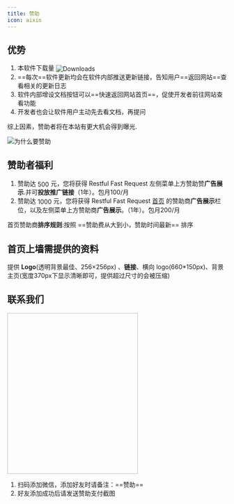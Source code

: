 ```yaml
---
title: 赞助
icon: aixin
---
```


## 优势

1. 本软件下载量 <img src="https://img.shields.io/jetbrains/plugin/d/16988?color=FE2857" alt="Downloads" loading="lazy" style="vertical-align: middle;">
1. ==每次==软件更新均会在软件内部推送更新链接，告知用户==返回网站==查看相关的更新日志
1. 软件内部增设文档按钮可以==快速返回网站首页==，促使开发者前往网站查看功能
1. 开发者也会让软件用户主动先去看文档，再提问

综上因素，赞助者将在本站有更大机会得到曝光.

![为什么要赞助](/img/whySponsor.png)

## 赞助者福利

1. 赞助达 <span class="badge danger" style="vertical-align: middle;">500</span> 元，您将获得 Restful Fast Request 左侧菜单上方赞助赞**广告展示**.并可**投放推广链接**（1年）。包月100/月
1. 赞助达 <span class="badge tip" style="vertical-align: middle;">1000</span> 元，您将获得 Restful Fast Request [首页](../README.md) 的赞助商**广告展示**栏位，以及左侧菜单上方赞助商**广告展示**。（1年）。包月200/月

首页赞助商**排序规则**:按照 ==赞助费从大到小，赞助时间最新== 排序

## 首页上墙需提供的资料

提供 **Logo**(透明背景最佳、256×256px) 、**链接**、横向 logo(660*150px)、背景主页(宽度370px下显示清晰即可，提供超过尺寸的会被压缩)

## 联系我们

<img style="width:300px;height:370px" :src="$withBase('/img/wechatRfr.jpg')" >

1. 扫码添加微信，添加好友时请备注：==赞助==
1. 好友添加成功后请发送赞助支付截图

